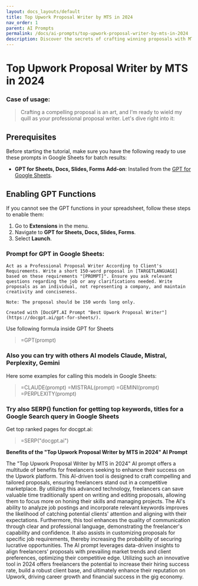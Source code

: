 ```yaml
---
layout: docs_layouts/default
title: Top Upwork Proposal Writer by MTS in 2024
nav_order: 1
parent: AI Prompts
permalink: /docs/ai-prompts/top-upwork-proposal-writer-by-mts-in-2024
description: Discover the secrets of crafting winning proposals with MTS, the Top Upwork Proposal Writer of 2024. Elevate your freelancing career with proven strategies for success. Gain the competitive edge you need to stand out and secure your next project.
---
```


# Top Upwork Proposal Writer by MTS in 2024

### Case of usage:
> Crafting a compelling proposal is an art, and I'm ready to wield my quill as your professional proposal writer. Let's dive right into it:

## Prerequisites

Before starting the tutorial, make sure you have the following ready to use these prompts in Google Sheets for batch results:

- **GPT for Sheets, Docs, Slides, Forms Add-on**: Installed from the [GPT for Google Sheets](https://workspace.google.com/u/0/marketplace/app/gpt_for_sheets_docs_forms_slides/466607203252).

## Enabling GPT Functions

If you cannot see the GPT functions in your spreadsheet, follow these steps to enable them:

1. Go to **Extensions** in the menu.
2. Navigate to **GPT for Sheets, Docs, Slides, Forms**.
3. Select **Launch**.


### Prompt for GPT in Google Sheets:
```shell
Act as a Professional Proposal Writer According to Client's Requirements. Write a short 150-word proposal in [TARGETLANGUAGE] based on these requirements "[PROMPT]". Ensure you ask relevant questions regarding the job or any clarifications needed. Write proposals as an individual, not representing a company, and maintain creativity and conciseness.

Note: The proposal should be 150 words long only.

Created with [DocGPT.AI Prompt "Best Upwork Proposal Writer"](https://docgpt.ai/gpt-for-sheets/).
```

Use following formula inside GPT for Sheets
> =GPT(prompt)

### Also you can try with others AI models Claude, Mistral, Perplexity, Gemini
Here some examples for calling this models in Google Sheets:

> =CLAUDE(prompt)
> =MISTRAL(prompt)
> =GEMINI(prompt)
> =PERPLEXITY(prompt)


### Try also SERP() function for getting top keywords, titles for a Google Search query in Google Sheets

Get top ranked pages for docgpt.ai:

> =SERP("docgpt.ai")



**Benefits of the "Top Upwork Proposal Writer by MTS in 2024" AI Prompt**

The "Top Upwork Proposal Writer by MTS in 2024" AI prompt offers a multitude of benefits for freelancers seeking to enhance their success on the Upwork platform. This AI-driven tool is designed to craft compelling and tailored proposals, ensuring freelancers stand out in a competitive marketplace. By utilizing this advanced technology, freelancers can save valuable time traditionally spent on writing and editing proposals, allowing them to focus more on honing their skills and managing projects. The AI's ability to analyze job postings and incorporate relevant keywords improves the likelihood of catching potential clients' attention and aligning with their expectations. Furthermore, this tool enhances the quality of communication through clear and professional language, demonstrating the freelancer's capability and confidence. It also assists in customizing proposals for specific job requirements, thereby increasing the probability of securing lucrative opportunities. The AI prompt leverages data-driven insights to align freelancers' proposals with prevailing market trends and client preferences, optimizing their competitive edge. Utilizing such an innovative tool in 2024 offers freelancers the potential to increase their hiring success rate, build a robust client base, and ultimately enhance their reputation on Upwork, driving career growth and financial success in the gig economy.
